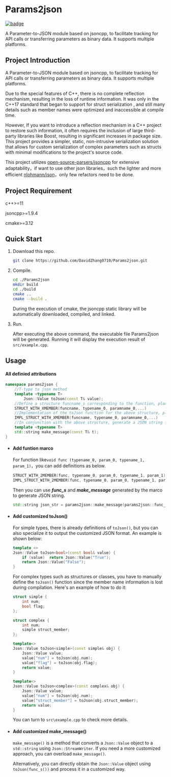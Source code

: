 # Params2json
[![badge](https://img.shields.io/badge/license-MIT-blue)](https://github.com/DavidZhang0710/Params2json/blob/main/LICENSE)

A Parameter-to-JSON module based on jsoncpp, to facilitate tracking for API calls or transferring parameters as binary data. It supports multiple platforms.

## Project Introduction
A Parameter-to-JSON module based on jsoncpp, to facilitate tracking for API calls or transferring parameters as binary data. It supports multiple platforms.

Due to the special features of C++, there is no complete reflection mechanism, resulting in the loss of runtime information. It was only in the C++17 standard that began to support for struct serialization , and still many details such as member names were optimized and inaccessible at compile time.

However, If you want to introduce a reflection mechanism in a C++ project to restore such information, it often requires the inclusion of large third-party libraries like Boost, resulting in significant increases in package size. This project provides a simpler, static, non-intrusive serialization solution that allows for custom serialization of complex parameters such as structs with minimal modifications to the project's source code.

This project utilizes [open-source-parsers/jsoncpp](https://github.com/open-source-parsers/jsoncpp) for extensive adaptability，if want to use other json libraries，such the lighter and more efficient [nlohmann/json](https://github.com/nlohmann/json)，only few refactors need to be done.

## Project Requirement

c++>=11

jsoncpp>=1.9.4

cmake>=3.12

## Quick Start

1. Download this repo.

   ```bash
   git clone https://github.com/DavidZhang0710/Params2json.git
   ```

2. Compile.

   ```bash
   cd ./Params2json
   mkdir build
   cd ./build
   cmake ..
   cmake --build .
   ```

   During the execution of cmake, the jsoncpp static library will be automatically downloaded, compiled, and linked.

3. 
   Run.

   After executing the above command, the executable file Params2json will be generated. Running it will display the execution result of `src/example.cpp`.

## Usage

#### All definied attributions

```c++
namespace params2json {
    //T-type to json method
    template <typename T>
		Json::Value toJson(const T& value);
    //Define a structure funcname_s corresponding to the function, place it in a header file (.h).
    STRUCT_WITH_XMEMBER(funcname, typename_0, paramname_0,...)
    //Implementation of the toJson function for the above structure, place it in an implementation file (.cc).
    IMPL_STRUCT_WITH_XMEMBER(funcname, typename_0, paramname_0,...)
    //In conjunction with the above structure, generate a JSON string for the parameters.
    template <typename T>
    std::string make_message(const T& t);
}
```



- #### Add funtion marco

  For function like`void func (typename_0, param_0, typename_1, param_1)`，you can add definitions as below.

  ```c++
  STRUCT_WITH_2MEMBER(func, typename_0, param_0, typename_1, param_1)
  IMPL_STRUCT_WITH_2MEMBER(func, typename_0, param_0, typename_1, param_1)
  ```

  Then you can use ***func_s*** and ***make_message*** generated by the marco to generate JSON string.

  ```c++
  std::string json_str = params2json::make_message(params2json::func_s(param_0, param_1));
  ```

  

- #### Add customized toJson()

  For simple types, there is already definitions of  `toJson()`, but you can also specialize it to output the customized JSON format. An example is shown below:

  ```c++
  template <>
  Json::Value toJson<bool>(const bool& value) {
      if (value)  return Json::Value("True");
      return Json::Value("False");
  }
  ```

  For complex types such as structures or classes, you have to manually define the `toJson()` function since the member name information is lost during compilation. Here's an example of how to do it:

  ```c++
  struct simple {
      int num;
      bool flag;
  };
  
  struct complex {
      int num;
      simple struct_member;
  };
  
  template<>
  Json::Value toJson<simple>(const simple& obj) {
      Json::Value value;
      value["num"] = toJson(obj.num);
      value["flag"] = toJson(obj.flag);
      return value;
  }
  
  template<>
  Json::Value toJson<complex>(const complex& obj) {
      Json::Value value;
      value["num"] = toJson(obj.num);
      value["struct_member"] = toJson(obj.struct_member);
      return value;
  }
  ```

  You can turn to `src\example.cpp` to check more details.

- #### Add customized make_message()

  `make_message()` is a method that converts a `Json::Value` object to a `std::string` using `Json::StreamWriter`. If you need a more customized approach, you can overload `make_message()`.
  
  Alternatively, you can directly obtain the `Json::Value` object using `toJson(func_s())` and process it in a customized way.

  
